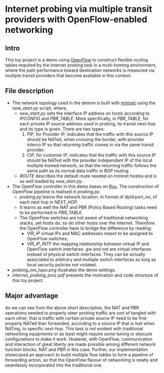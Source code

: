 # Internet probing via multiple transit providers with OpenFlow-enabled networking
## Intro
This toy project is a demo using [OpenFlow](https://www.opennetworking.org/sdn-resources/openflow) to construct flexible routing tables required by the Internet probing task in a multi-homing environment,
where the path performance toward destination networks is measured via multiple transit providers that become available in this context.

## File description
- The network topology used in the demon is built with [mininet](http://mininet.org) using the *new_start.py* script, where,
  - *new_start.py* sets the interface IP address on hosts according to *IPCONFIG* and *PBR_TABLE*. 
More specifically, in *PBR_TABLE*, for each private IP source address used in probing, its transit next-hop and its type is given.
There are two types:
    1. PIP, for Provider IP, indicates that the traffic with this source IP should be NATed, when crossing the border, with provider interco IP so that returning traffic comes in via the same transit provider.
    2. CIP, for customer IP, indicates that the traffic with this source IP should be NATed with the provider independant IP of the local multiple-homed network, so that the returning traffic follows the same path as its normal data traffic in BGP routing.
  - *ROUTE* describes the default route needed on mininet hostes and is as well loaded by *new_start.py*.
- The OpenFlow controller in this demo bases on [Ryu](https://osrg.github.io/ryu/). 
The construction of OpenFlow pipeline is realised in *probing.py*. 
  - *probing.py* learns the network location, in format of dpid:port\_no, of each next hop in *NEXT_HOP*.
  - It learns as well the NAT and PBR (Policy Based Routing) tasks need to be performed in *PBR_TABLE*.
  - The OpenFlow switches are not aware of traditional networking stacks, yet hosts do, so do other hosts over the Internet. 
Therefore the OpenFlow controller have to bridge the difference by reading:
    * *VIR_IP* virtual IPs and MAC addresses meant to be assigned to OpenFlow switches;
    * *VIR_IP_INTF* the mapping relationship between virtual IP and OpenFlow switch interfaces. 
*gw* and *nat* are virtual interfaces instead of physical switch interfaces. 
They can be actually associated to arbitrary and multiple switch interfaces as long as local security policies not violated.
- *probing_mn_topo.png* illustrates the demo settings.
- *internet_probing_prez.pdf* presents the motivation and code structure of this toy project.

## Major advantage
As we can see from the above short description, the NAT and PBR operations needed to properly steer probing traffic are sort of tangled with each other,
that is traffic with certain private source IP need to be first properly NATed than forwarded, according to a source IP that is lost when NATing, to specific next-hop.
This task is not evident with traditional networking equipments or as least might require some tuning or obscure configurations to make it work.
However, with OpenFlow, communication and interaction of great liberty are made possible among different network function blocks, NAT and PBR in this case.
Further, our implementation showcased an approach to build multiple flow tables to form a pipeline of forwarding action, so that the OpenFlow flavour of networking is neatly and seamlessly incorporated into the traditional one.

